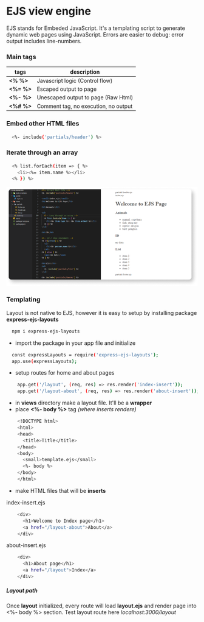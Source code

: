 # EJS view engine
EJS stands for Embeded JavaScript. It's a templating script to generate dynamic web pages using JavaScript. Errors are easier to debug: error output includes line-numbers.

### Main tags
| tags | description |
| ------ | ------ |
| **<% %>** | Javascript logic (Control flow) |
| **<%= %>** | Escaped output to page |
| **<%- %>** | Unescaped output to page (Raw Html) |
| **<%# %>** | Comment tag, no execution, no output |

### Embed other HTML files
```sh
  <%- include('partials/header') %>
```

### Iterate through an array
```sh
  <% list.forEach(item => { %>
    <li><%= item.name %></li>
  <% }) %> 
```

<p align="center">
  <img src="ejs.png">
</p>

### Templating
Layout is not native to EJS, however it is easy to setup by installing package **express-ejs-layouts**
```sh
  npm i express-ejs-layouts
```
- import the package in your app file and initialize
```sh
  const expressLayouts = require('express-ejs-layouts');
  app.use(expressLayouts);
```

- setup routes for home and about pages
```sh
    app.get('/layout', (req, res) => res.render('index-insert'));
    app.get('/layout-about', (req, res) => res.render('about-insert'));
```

- in **views** directory make a layout file. It'll be a **wrapper**
- place **<%- body %>** tag *(where inserts rendere)*
```sh
    <!DOCTYPE html>
    <html>
    <head>
      <title>Title</title>
    </head>
    <body>
      <small>template.ejs</small>
      <%- body %>
    </body>
    </html>
```
- make HTML files that will be **inserts**

index-insert.ejs
```sh
    <div>
      <h1>Welcome to Index page</h1>
      <a href="/layout-about">About</a>
    </div>
```

about-insert.ejs
```sh
    <div>
      <h1>About page</h1>
      <a href="/layout">Index</a>
    </div>
```
##### Layout path
Once **layout** initialized, every route will load **layout.ejs** and render page into <%- body %> section. Test layout route here *localhost:3000/layout*